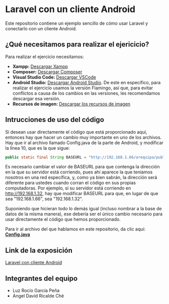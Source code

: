 # Laravel con un cliente Android
Este repositorio contiene un ejemplo sencillo de cómo usar Laravel y conectarlo con un cliente Android. 

## ¿Qué necesitamos para realizar el ejericicio?
Para realizar el ejercicio necesitamos:

- **Xampp:** [Descargar Xampp](https://www.apachefriends.org/es/download.html)
- **Composer:** [Descargar Composer](https://getcomposer.org/download/​)
- **Visual Studio Code:** [Descargar VSCode](https://code.visualstudio.com)
- **Android Studio:** [Descargar Android Studio](https://developer.android.com/). De este en específico, para realizar el ejercicio usamos la versión Flamingo, así que, para evitar conflictos a causa de los cambios en las versiones, les recomendamos descargar esa versión.
- **Recursos de imagen:** [Descargar los recursos de imagen](https://shorturl.at/pRVY5)

## Intrucciones de uso del código
Si desean usar directamente el código que está proporcionado aquí, entonces hay que hacer un cambio muy importante en uno de los archivos. Hay que ir al archivo llamado Config.java de la parte de Android, y modificar la línea 10, que es la que sigue:

```java
public static final String BASEURL = "http://192.168.1.66/arequipa/public/api/";
```

Es necesario cambiar el valor de BASEURL para que contenga la dirección en la que su servidor está corriendo, pues ahí aparece la que teníamos nosotros en una red específica, y, como ya bien sabrán, la dirección será diferente para ustedes cuando corran el código en sus propias computadoras. Por ejemplo, si su servidor está corriendo en http://192.168.1.32, hay que modificar BASEURL para que, en lugar de que sea "192.168.1.66", sea "192.168.1.32". 

Suponiendo que hicieran todo lo demás igual (incluso nombrar a la base de datos de la misma manera), ese debería ser el único cambio necesario para usar directamente el código que hemos proporcionado.

Para ir al archivo del que hablamos en este repositorio, da clic aquí: [**Config.java**](https://github.com/LuzR25/Ejercicio_Laravel/blob/ace221c03644afdc7a2a0aef04dd4a00474b0bce/Parte%20de%20Android/Multichat/app/src/main/java/com/example/multichat/Config/Config.java)

## Link de la exposición
[Laravel con cliente Android](https://alumnosuady-my.sharepoint.com/:p:/g/personal/a20216883_alumnos_uady_mx/EbCLaK84xu1MoYY4FrBKHAABI9qQ-Z1_nmNBb6XTWz3nMQ?e=n6FNYV)

## Integrantes del equipo
- Luz Rocío García Peña
- Angel David Ricalde Ché
